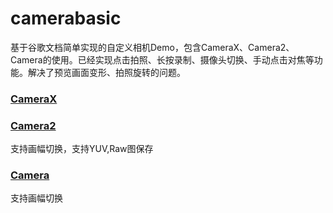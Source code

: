 # camerabasic
基于谷歌文档简单实现的自定义相机Demo，包含CameraX、Camera2、Camera的使用。已经实现点击拍照、长按录制、摄像头切换、手动点击对焦等功能。解决了预览画面变形、拍照旋转的问题。

### [CameraX](https://github.com/manaruto8/camerabasic/blob/master/app/src/main/java/com/ma/camerabasic/CameraXActivity.kt)

### [Camera2](https://github.com/manaruto8/camerabasic/blob/master/app/src/main/java/com/ma/camerabasic/Camera2Activity.kt)
支持画幅切换，支持YUV,Raw图保存

### [Camera](https://github.com/manaruto8/camerabasic/blob/master/app/src/main/java/com/ma/camerabasic/CameraActivity.kt)
支持画幅切换
